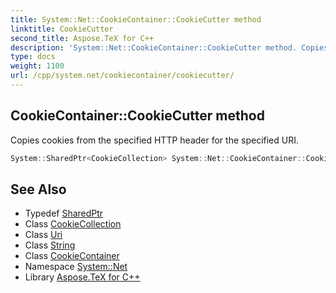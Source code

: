 ```yaml
---
title: System::Net::CookieContainer::CookieCutter method
linktitle: CookieCutter
second_title: Aspose.TeX for C++
description: 'System::Net::CookieContainer::CookieCutter method. Copies cookies from the specified HTTP header for the specified URI in C++.'
type: docs
weight: 1100
url: /cpp/system.net/cookiecontainer/cookiecutter/
---
```

## CookieContainer::CookieCutter method


Copies cookies from the specified HTTP header for the specified URI.

```cpp
System::SharedPtr<CookieCollection> System::Net::CookieContainer::CookieCutter(System::SharedPtr<Uri> uri, String headerName, String setCookieHeader, bool isThrow)
```

## See Also

* Typedef [SharedPtr](../../../system/sharedptr/)
* Class [CookieCollection](../../cookiecollection/)
* Class [Uri](../../../system/uri/)
* Class [String](../../../system/string/)
* Class [CookieContainer](../)
* Namespace [System::Net](../../)
* Library [Aspose.TeX for C++](../../../)
